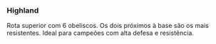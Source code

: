 ### Highland
Rota superior com 6 obeliscos. Os dois próximos à base são os mais resistentes. Ideal para campeões com alta defesa e resistência.